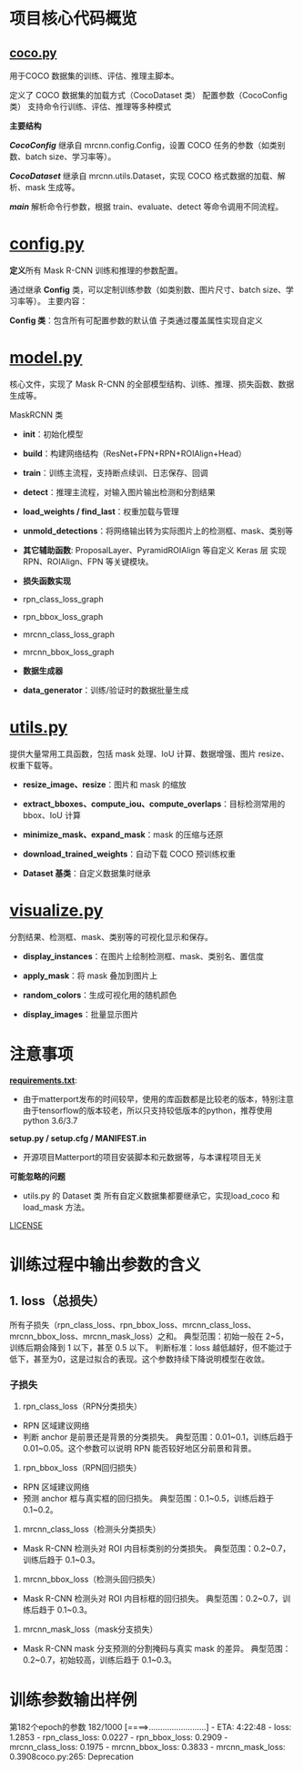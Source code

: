 # 项目核心代码概览
## [coco.py](./samples/coco/coco.py)
用于COCO 数据集的训练、评估、推理主脚本。

定义了 COCO 数据集的加载方式（CocoDataset 类）
配置参数（CocoConfig 类）
支持命令行训练、评估、推理等多种模式

**主要结构**

***CocoConfig***
继承自 mrcnn.config.Config，设置 COCO 任务的参数（如类别数、batch size、学习率等）。

***CocoDataset***
继承自 mrcnn.utils.Dataset，实现 COCO 格式数据的加载、解析、mask 生成等。

***main*** 
解析命令行参数，根据 train、evaluate、detect 等命令调用不同流程。


# [config.py](./mrcnn/config.py)
**定义**所有 Mask R-CNN 训练和推理的参数配置。

通过继承 **Config** 类，可以定制训练参数（如类别数、图片尺寸、batch size、学习率等）。
主要内容：

**Config 类**：包含所有可配置参数的默认值
子类通过覆盖属性实现自定义

# [model.py](./mrcnn/model.py)
核心文件，实现了 Mask R-CNN 的全部模型结构、训练、推理、损失函数、数据生成等。

MaskRCNN 类

- **__init__**：初始化模型

- **build**：构建网络结构（ResNet+FPN+RPN+ROIAlign+Head）
- **train**：训练主流程，支持断点续训、日志保存、回调
- **detect**：推理主流程，对输入图片输出检测和分割结果
- **load_weights / find_last**：权重加载与管理
- **unmold_detections**：将网络输出转为实际图片上的检测框、mask、类别等
- **其它辅助函数**: ProposalLayer、PyramidROIAlign 等自定义 Keras 层
实现 RPN、ROIAlign、FPN 等关键模块。
- **损失函数实现**
- rpn_class_loss_graph
- rpn_bbox_loss_graph
- mrcnn_class_loss_graph
- mrcnn_bbox_loss_graph

- **数据生成器**
- **data_generator**：训练/验证时的数据批量生成

# [utils.py](./mrcnn/utils.py)
提供大量常用工具函数，包括 mask 处理、IoU 计算、数据增强、图片 resize、权重下载等。

- **resize_image、resize**：图片和 mask 的缩放

- **extract_bboxes、compute_iou、compute_overlaps**：目标检测常用的 bbox、IoU 计算

- **minimize_mask、expand_mask**：mask 的压缩与还原

- **download_trained_weights**：自动下载 COCO 预训练权重

- **Dataset 基类**：自定义数据集时继承

# [visualize.py](./mrcnn/visualize.py)
分割结果、检测框、mask、类别等的可视化显示和保存。

- **display_instances**：在图片上绘制检测框、mask、类别名、置信度

- **apply_mask**：将 mask 叠加到图片上

- **random_colors**：生成可视化用的随机颜色

- **display_images**：批量显示图片

# 注意事项
  [**requirements.txt**](./requirements.txt):
- 由于matterport发布的时间较早，使用的库函数都是比较老的版本，特别注意由于tensorflow的版本较老，所以只支持较低版本的python，推荐使用python 3.6/3.7

**setup.py / setup.cfg / MANIFEST.in**
- 开源项目Matterport的项目安装脚本和元数据等，与本课程项目无关

**可能忽略的问题**
- utils.py 的 Dataset 类
所有自定义数据集都要继承它，实现load_coco 和 load_mask 方法。

[LICENSE](./LICENSE)

# 训练过程中输出参数的含义
## 1. loss（总损失）
所有子损失（rpn_class_loss、rpn_bbox_loss、mrcnn_class_loss、mrcnn_bbox_loss、mrcnn_mask_loss）之和。
典型范围：初始一般在 2~5，训练后期会降到 1 以下，甚至 0.5 以下。
判断标准：loss 越低越好，但不能过于低下，甚至为0，这是过拟合的表现。这个参数持续下降说明模型在收敛。
### 子损失
1. rpn_class_loss（RPN分类损失）
- RPN 区域建议网络
- 判断 anchor 是前景还是背景的分类损失。
典型范围：0.01~0.1，训练后趋于 0.01~0.05。这个参数可以说明 RPN 能否较好地区分前景和背景。
1. rpn_bbox_loss（RPN回归损失）
- RPN 区域建议网络
- 预测 anchor 框与真实框的回归损失。
典型范围：0.1~0.5，训练后趋于 0.1~0.2。

1. mrcnn_class_loss（检测头分类损失）
- Mask R-CNN 检测头对 ROI 内目标类别的分类损失。
典型范围：0.2~0.7，训练后趋于 0.1~0.3。
1. mrcnn_bbox_loss（检测头回归损失）
- Mask R-CNN 检测头对 ROI 内目标框的回归损失。
典型范围：0.2~0.7，训练后趋于 0.1~0.3。
1. mrcnn_mask_loss（mask分支损失）
- Mask R-CNN mask 分支预测的分割掩码与真实 mask 的差异。
典型范围：0.2~0.7，初始较高，训练后趋于 0.1~0.3。

# 训练参数输出样例
第182个epoch的参数
182/1000 [====>.........................] - ETA: 4:22:48 - loss: 1.2853 - rpn_class_loss: 0.0227 - rpn_bbox_loss: 0.2909 - mrcnn_class_loss: 0.1975 - mrcnn_bbox_loss: 0.3833 - mrcnn_mask_loss: 0.3908coco.py:265: Deprecation

